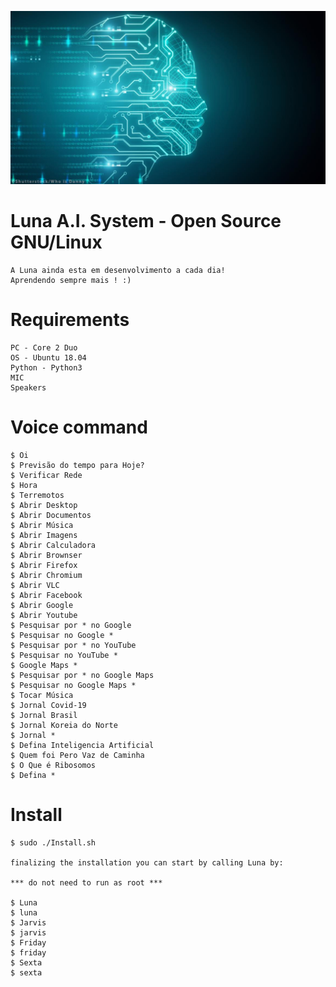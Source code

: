 ![alt text](https://github.com/DarkFriarBR/Luna/blob/main/Luna.jpg)

# Luna A.I. System - Open Source GNU/Linux
```
A Luna ainda esta em desenvolvimento a cada dia!
Aprendendo sempre mais ! :)
```

# Requirements
```
PC - Core 2 Duo
OS - Ubuntu 18.04
Python - Python3
MIC
Speakers
```
# Voice command
```
$ Oi
$ Previsão do tempo para Hoje?
$ Verificar Rede
$ Hora
$ Terremotos
$ Abrir Desktop
$ Abrir Documentos
$ Abrir Música
$ Abrir Imagens
$ Abrir Calculadora
$ Abrir Brownser
$ Abrir Firefox
$ Abrir Chromium
$ Abrir VLC
$ Abrir Facebook
$ Abrir Google
$ Abrir Youtube
$ Pesquisar por * no Google
$ Pesquisar no Google *
$ Pesquisar por * no YouTube
$ Pesquisar no YouTube *
$ Google Maps *
$ Pesquisar por * no Google Maps
$ Pesquisar no Google Maps *
$ Tocar Música
$ Jornal Covid-19
$ Jornal Brasil
$ Jornal Koreia do Norte
$ Jornal *
$ Defina Inteligencia Artificial
$ Quem foi Pero Vaz de Caminha
$ O Que é Ribosomos
$ Defina *
```

# Install 
```
$ sudo ./Install.sh

finalizing the installation you can start by calling Luna by:

*** do not need to run as root ***

$ Luna
$ luna
$ Jarvis
$ jarvis
$ Friday
$ friday
$ Sexta
$ sexta
```
